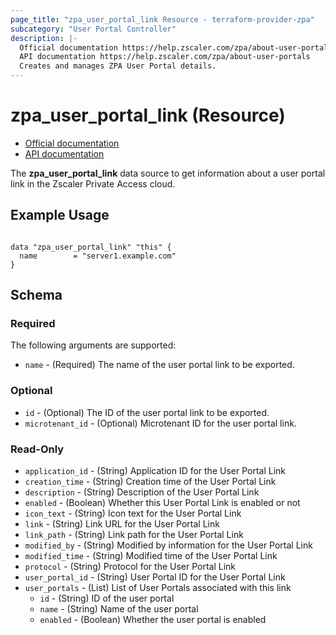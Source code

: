```yaml
---
page_title: "zpa_user_portal_link Resource - terraform-provider-zpa"
subcategory: "User Portal Controller"
description: |-
  Official documentation https://help.zscaler.com/zpa/about-user-portals
  API documentation https://help.zscaler.com/zpa/about-user-portals
  Creates and manages ZPA User Portal details.
---
```


# zpa_user_portal_link (Resource)

* [Official documentation](https://help.zscaler.com/zpa/about-user-portals)
* [API documentation](https://help.zscaler.com/zpa/about-user-portals)

The **zpa_user_portal_link** data source to get information about a user portal link in the Zscaler Private Access cloud.

## Example Usage

```hcl

data "zpa_user_portal_link" "this" {
  name        = "server1.example.com"
}
```

## Schema

### Required

The following arguments are supported:

* `name` - (Required) The name of the user portal link to be exported.

### Optional

* `id` - (Optional) The ID of the user portal link to be exported.
* `microtenant_id` - (Optional) Microtenant ID for the user portal link.

### Read-Only

* `application_id` - (String) Application ID for the User Portal Link
* `creation_time` - (String) Creation time of the User Portal Link
* `description` - (String) Description of the User Portal Link
* `enabled` - (Boolean) Whether this User Portal Link is enabled or not
* `icon_text` - (String) Icon text for the User Portal Link
* `link` - (String) Link URL for the User Portal Link
* `link_path` - (String) Link path for the User Portal Link
* `modified_by` - (String) Modified by information for the User Portal Link
* `modified_time` - (String) Modified time of the User Portal Link
* `protocol` - (String) Protocol for the User Portal Link
* `user_portal_id` - (String) User Portal ID for the User Portal Link
* `user_portals` - (List) List of User Portals associated with this link
  * `id` - (String) ID of the user portal
  * `name` - (String) Name of the user portal
  * `enabled` - (Boolean) Whether the user portal is enabled